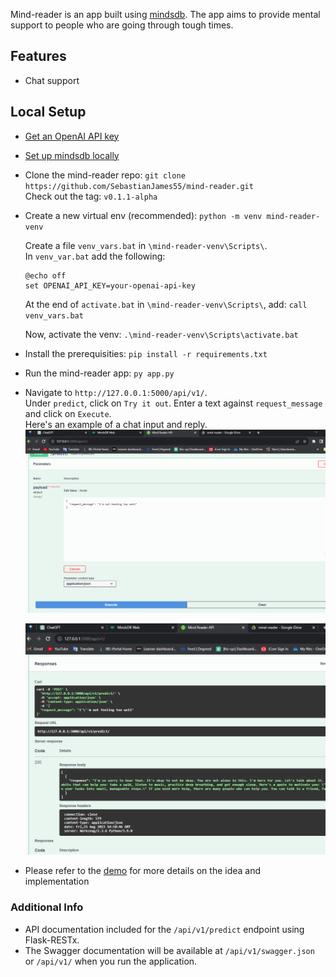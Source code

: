 Mind-reader is an app built using [mindsdb](https://mindsdb.com/). The app aims to provide mental support to people who are going through tough times. 

## Features 
- Chat support

## Local Setup
- [Get an OpenAI API key](https://www.howtogeek.com/885918/how-to-get-an-openai-api-key/)
- [Set up mindsdb locally](https://docs.mindsdb.com/setup/self-hosted/pip/source)  
- Clone the mind-reader repo: `git clone https://github.com/SebastianJames55/mind-reader.git`  
  Check out the tag: `v0.1.1-alpha`

- Create a new virtual env (recommended): `python -m venv mind-reader-venv`  
  
  Create a file `venv_vars.bat` in `\mind-reader-venv\Scripts\`.  
  In `venv_var.bat` add the following:
  ```
  @echo off
  set OPENAI_API_KEY=your-openai-api-key
  ```
  At the end of `activate.bat` in `\mind-reader-venv\Scripts\`, add: `call venv_vars.bat`
  
  Now, activate the venv:  `.\mind-reader-venv\Scripts\activate.bat`
- Install the prerequisities: `pip install -r requirements.txt`
- Run the mind-reader app: `py app.py`
- Navigate to ```http://127.0.0.1:5000/api/v1/```.  
  Under `predict`, click on `Try it out`. Enter a text against `request_message` and click on `Execute`.  
  Here's an example of a chat input and reply.  
  ![Chat input](assets/simple%20rq.PNG)  
  
  ![Chat reply](assets/good%20rs.PNG)  
- Please refer to the [demo](https://drive.google.com/file/d/1mCg1FvpvDlPAGw6H0j8hxLnBW7YeD3kS/view?usp=sharing) for more details on the idea and implementation

### Additional Info
- API documentation included for the ```/api/v1/predict``` endpoint using Flask-RESTx. 
- The Swagger documentation will be available at ```/api/v1/swagger.json``` or ```/api/v1/``` when you run the application.

